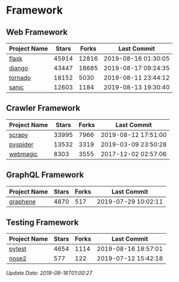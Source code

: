 # Framework

## Web Framework

| Project Name | Stars | Forks | Last Commit |
| ------------ | ----- | ----- | ----------- |
| [flask](https://github.com/pallets/flask) | 45914 | 12816 | 2019-08-16 01:30:05 |
| [django](https://github.com/django/django) | 43447 | 18685 | 2019-08-17 09:24:35 |
| [tornado](https://github.com/tornadoweb/tornado) | 18152 | 5030 | 2019-08-11 23:44:12 |
| [sanic](https://github.com/huge-success/sanic) | 12603 | 1184 | 2019-08-13 19:30:40 |

## Crawler Framework

| Project Name | Stars | Forks | Last Commit |
| ------------ | ----- | ----- | ----------- |
| [scrapy](https://github.com/scrapy/scrapy) | 33995 | 7966 | 2019-08-12 17:51:00 |
| [pyspider](https://github.com/binux/pyspider) | 13532 | 3319 | 2019-03-09 23:50:28 |
| [webmagic](https://github.com/code4craft/webmagic) | 8303 | 3555 | 2017-12-02 02:57:06 |

## GraphQL Framework

| Project Name | Stars | Forks | Last Commit |
| ------------ | ----- | ----- | ----------- |
| [graphene](https://github.com/graphql-python/graphene) | 4870 | 517 | 2019-07-29 10:02:11 |

## Testing Framework

| Project Name | Stars | Forks | Last Commit |
| ------------ | ----- | ----- | ----------- |
| [pytest](https://github.com/pytest-dev/pytest) | 4654 | 1114 | 2019-08-16 18:57:01 |
| [nose2](https://github.com/nose-devs/nose2) | 577 | 122 | 2019-07-12 15:42:18 |

*Update Date: 2019-08-18T01:00:27*